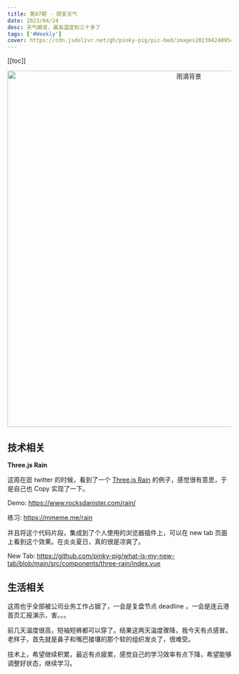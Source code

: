 ```yaml
---
title: 第07期 - 顺变天气
date: 2023/04/24
desc: 天气瞬变，最高温度到三十多了
tags: ['#Weekly']
cover: https://cdn.jsdelivr.net/gh/pinky-pig/pic-bed/images20230424095443.png
---
```


[[toc]]

<p align="center">
<img alt="雨滴背景" src="https://cdn.jsdelivr.net/gh/pinky-pig/pic-bed/images20230424095443.png" width=800 />
</p>

## 技术相关

**Three.js Rain**

这周在逛 twitter 的时候，看到了一个 [Three.js Rain](https://github.com/rocksdanister/rain) 的例子，感觉很有意思，于是自己也 Copy 实现了一下。

Demo: <https://www.rocksdanister.com/rain/>

练习: <https://mmeme.me/rain>

并且将这个代码片段，集成到了个人使用的浏览器插件上，可以在 new tab 页面上看到这个效果。在炎炎夏日，真的很是凉爽了。

New Tab: <https://github.com/pinky-pig/what-is-my-new-tab/blob/main/src/components/three-rain/index.vue>

## 生活相关

这周也乎全部被公司业务工作占据了，一会是复盘节点 deadline ，一会是连云港首页汇报演示，害。。。

前几天温度很高，短袖短裤都可以穿了。结果这两天温度骤降，我今天有点感冒。老样子，首先就是鼻子和嘴巴接壤的那个软的组织发炎了，很难受。

技术上，希望继续积累，最近有点疲累，感觉自己的学习效率有点下降，希望能够调整好状态，继续学习。
